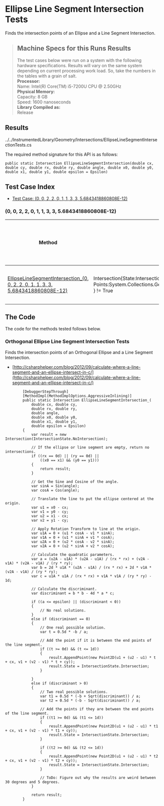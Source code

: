 # Ellipse Line Segment Intersection Tests

Finds the intersection points of an Ellipse and a Line Segment Intersection.

> ## Machine Specs for this Runs Results
> The test cases below were run on a system with the following hardware specifications. Results will vary on the same system depending on current processing work load. So, take the numbers in the tables with a grain of salt.  
> **Processor:**  
> Name: Intel(R) Core(TM) i5-7200U CPU @ 2.50GHz  
  > **Physical Memory:**  
> Capacity: 8 GB  
> Speed: 1600 nanoseconds  
  > **Library Compiled as:**  
> Release  

## Results

../../InstrumentedLibrary/Geometry/Intersections/EllipseLineSegmentIntersectionTests.cs

The required method signature for this API is as follows:

```CSharp
public static Intersection EllipseLineSegmentIntersection(double cx, double cy, double rx, double ry, double angle, double x0, double y0, double x1, double y1, double epsilon = Epsilon)
```

## Test Case Index

- [Test Case: (0, 0, 2, 2, 0, 1, 1, 3, 3, 5.6843418860808E-12)](#0,-0,-2,-2,-0,-1,-1,-3,-3,-5.6843418860808E-12)

### (0, 0, 2, 2, 0, 1, 1, 3, 3, 5.6843418860808E-12)

| Method | Results (Actual, Expected) | Time (Trials, Elapsed time, Average running time) | Notes |
|---|---|---|---|
| [EllipseLineSegmentIntersection_(0, 0, 2, 2, 0, 1, 1, 3, 3, 5.6843418860808E-12)](#Orthogonal-Ellipse-Line-Segment-Intersection-Tests) | Intersection{State:Intersection, Points:System.Collections.Generic.List`1[System.ValueTuple`2[System.Double,System.Double]] } != True | 10000 in 25 ms. 0.0025 ms. average |  |

## The Code

The code for the methods tested follows below.

### Orthogonal Ellipse Line Segment Intersection Tests

Finds the intersection points of an Orthogonal Ellipse and a Line Segment Intersection.  
- [http://csharphelper.com/blog/2012/09/calculate-where-a-line-segment-and-an-ellipse-intersect-in-c/](http://csharphelper.com/blog/2012/09/calculate-where-a-line-segment-and-an-ellipse-intersect-in-c/)

```CSharp
        [DebuggerStepThrough]
        [MethodImpl(MethodImplOptions.AggressiveInlining)]
        public static Intersection EllipseLineSegmentIntersection_(
            double cx, double cy,
            double rx, double ry,
            double angle,
            double x0, double y0,
            double x1, double y1,
            double epsilon = Epsilon)
        {
            var result = new Intersection(IntersectionState.NoIntersection);

            // If the ellipse or line segment are empty, return no intersections.
            if ((rx == 0d) || (ry == 0d) ||
                ((x0 == x1) && (y0 == y1)))
            {
                return result;
            }

            // Get the Sine and Cosine of the angle.
            var sinA = Sin(angle);
            var cosA = Cos(angle);

            // Translate the line to put the ellipse centered at the origin.
            var u1 = x0 - cx;
            var v1 = y0 - cy;
            var u2 = x1 - cx;
            var v2 = y1 - cy;

            // Apply Rotation Transform to line at the origin.
            var u1A = 0 + (u1 * cosA - v1 * sinA);
            var v1A = 0 + (u1 * sinA + v1 * cosA);
            var u2A = 0 + (u2 * cosA - v2 * sinA);
            var v2A = 0 + (u2 * sinA + v2 * cosA);

            // Calculate the quadratic parameters.
            var a = (u2A - u1A) * (u2A - u1A) / (rx * rx) + (v2A - v1A) * (v2A - v1A) / (ry * ry);
            var b = 2d * u1A * (u2A - u1A) / (rx * rx) + 2d * v1A * (v2A - v1A) / (ry * ry);
            var c = u1A * u1A / (rx * rx) + v1A * v1A / (ry * ry) - 1d;

            // Calculate the discriminant.
            var discriminant = b * b - 4d * a * c;

            if ((a <= epsilon) || (discriminant < 0))
            {
                // No real solutions.
            }
            else if (discriminant == 0)
            {
                // One real possible solution.
                var t = 0.5d * -b / a;

                // Add the point if it is between the end points of the line segment.
                if ((t >= 0d) && (t <= 1d))
                {
                    result.AppendPoint(new Point2D(u1 + (u2 - u1) * t + cx, v1 + (v2 - v1) * t + cy));
                    result.State = IntersectionState.Intersection;
                }

            }
            else if (discriminant > 0)
            {
                // Two real possible solutions.
                var t1 = 0.5d * (-b + Sqrt(discriminant)) / a;
                var t2 = 0.5d * (-b - Sqrt(discriminant)) / a;

                // Add the points if they are between the end points of the line segment.
                if ((t1 >= 0d) && (t1 <= 1d))
                {
                    result.AppendPoint(new Point2D(u1 + (u2 - u1) * t1 + cx, v1 + (v2 - v1) * t1 + cy));
                    result.State = IntersectionState.Intersection;
                }

                if ((t2 >= 0d) && (t2 <= 1d))
                {
                    result.AppendPoint(new Point2D(u1 + (u2 - u1) * t2 + cx, v1 + (v2 - v1) * t2 + cy));
                    result.State = IntersectionState.Intersection;
                }

                // ToDo: Figure out why the results are weird between 30 degrees and 5 degrees.
            }

            return result;
        }
```

